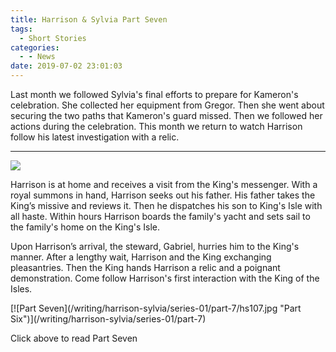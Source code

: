 ```yaml
---
title: Harrison & Sylvia Part Seven
tags:
  - Short Stories
categories:
  - - News
date: 2019-07-02 23:01:03
---
```


Last month we followed Sylvia's final efforts to prepare for Kameron's celebration. She collected her equipment from Gregor. Then she went about securing the two paths that Kameron's guard missed. Then we followed her actions during the celebration. This month we return to watch Harrison follow his latest investigation with a relic.<!-- more --><hr class="clear-both center-fade"/><div class="embedded-image-right">![](/writing/harrison-sylvia/series-01/harrison-sylvia-1.jpg)</div> 

Harrison is at home and receives a visit from the King's messenger. With a royal summons in hand, Harrison seeks out his father. His father takes the King’s missive and reviews it. Then he dispatches his son to King's Isle with all haste. Within hours Harrison boards the family's yacht and sets sail to the family's home on the King's Isle.

Upon Harrison’s arrival, the steward, Gabriel, hurries him to the King's manner. After a lengthy wait, Harrison and the King exchanging pleasantries. Then the King hands Harrison a relic and a poignant demonstration. Come follow Harrison's first interaction with the King of the Isles.

<div class="clear-both center">
[![Part Seven](/writing/harrison-sylvia/series-01/part-7/hs107.jpg "Part Six")](/writing/harrison-sylvia/series-01/part-7)<p>Click above to read Part Seven</p></div>